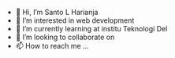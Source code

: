 - 👋 Hi, I’m Santo L Harianja
- 👀 I’m interested in web development
- 🌱 I’m currently learning at institu Teknologi Del
- 💞️ I’m looking to collaborate on 
- 📫 How to reach me ...

<!---
santo02/santo02 is a ✨ special ✨ repository because its `README.md` (this file) appears on your GitHub profile.
You can click the Preview link to take a look at your changes.
--->
